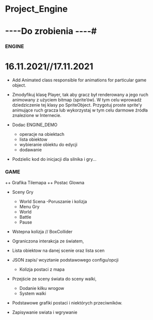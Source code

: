 # Project_Engine

# ----Do zrobienia ----#

### ENGINE ###

# 16.11.2021//17.11.2021 #


- Add Animated class responsible for animations for particular game object.
- Zmodyfikuj klasę Player, tak aby gracz był renderowany a jego ruch animowany
z użyciem bitmap (sprite’ów). W tym celu wprowadź dziedziczenie tej klasy po
SpriteObject. Przygotuj proste sprite’y animujące ruch gracza lub wykorzystaj
w tym celu darmowe źródła znalezione w Internecie.

- Dodac ENGINE_DEMO
  + operacje na obiektach
  + lista obiektow
  + wybieranie obiektu do edycji
  + dodawanie
- Podzielic kod do inicjacji dla silnika i gry...

### GAME ###




++ Grafika Tilemapa
++ Postac Glowna

- Sceny Gry
  + World Scena 
    -Poruszanie i kolizja 
  + Menu Gry
  + World 
  + Battle
  + Pause
- Wstepna kolizja // BoxCollider
- Ograniczona interakcja ze światem,

- Lista obiektow na danej scenie oraz lista scen
- JSON zapis/ wcyztanie podstawowego configu/opcji
  + Kolizja postaci z mapa
- Przejście ze sceny świata do sceny walki,
  + Dodanie kilku wrogow
  + System walki 
- Podstawowe grafiki postaci i niektórych przeciwników.
- Zapisywanie swiata i wgrywanie
